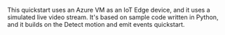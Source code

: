 This quickstart uses an Azure VM as an IoT Edge device, and it uses a simulated live video stream. It's based on sample code written in Python, and it builds on the Detect motion and emit events quickstart.